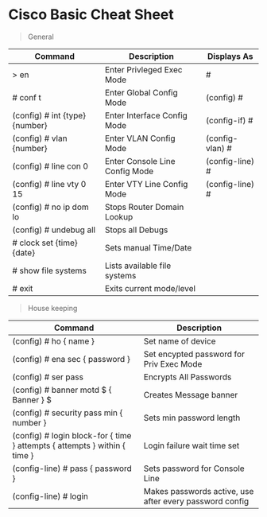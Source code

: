 # Cisco Basic Cheat Sheet

> General

| Command | Description | Displays As |
|--|--|--|
|> en|Enter Privleged Exec Mode|#|
|# conf t|Enter Global Config Mode|(config) #|
|(config) # int {type} {number}|Enter Interface Config Mode|(config-if) #|
|(config) # vlan {number}|Enter VLAN Config Mode|(config-vlan) #|
|(config) # line con 0|Enter Console Line Config Mode|(config-line) #|
|(config) # line vty 0 15|Enter VTY Line Config Mode|(config-line) #|
|(config) # no ip dom lo|Stops Router Domain Lookup||
|(config) # undebug all|Stops all Debugs||
|# clock set {time} {date}|Sets manual Time/Date||
|# show file systems|Lists available file systems||
|# exit|Exits current mode/l​evel||

> House keeping

| Command | Description |
|--|--|
|(config) # ho { name }|Set name of device|
|(config) # ena sec { password }|Set encypted password for Priv Exec Mode|
|(config) # ser pass|Encrypts All Passwords|
|(config) # banner motd $ { Banner } $|Creates Message banner|
|(config) # security pass min { number }|Sets min password length|
|(config) # login block-for { time } attempts { attempts } within { time }|Login failure wait time set|
|(config-line) # pass { password }|Sets password for Console Line|
|(config-line) # login|Makes passwords active, use after every password config|
